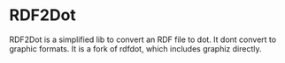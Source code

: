 RDF2Dot
======

RDF2Dot is a simplified lib to convert an RDF file to dot. It dont convert to graphic formats.
It is a fork of rdfdot, which includes graphiz directly. 
